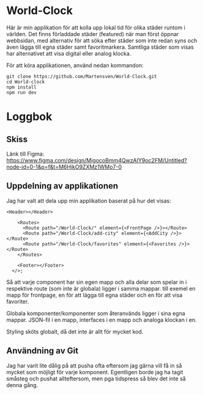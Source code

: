# World-Clock

Här är min applikation för att kolla upp lokal tid för olika städer runtom i världen. Det finns förladdade städer (featured) när man först öppnar webbsidan, med alternativ för att söka efter städer som inte redan syns och även lägga till egna städer samt favoritmarkera. Samtliga städer som visas har alternativet att visa digital eller analog klocka.

För att köra applikationen, använd nedan kommandon:

```
git clone https://github.com/Martensven/World-Clock.git
cd World-clock
npm install
npm run dev
```

# Loggbok

## Skiss

Länk till Figma: https://www.figma.com/design/MigocoBmm4QwzAIY9oc2FM/Untitled?node-id=0-1&p=f&t=M6HikO9ZXMz1WMo7-0

## Uppdelning av applikationen

Jag har valt att dela upp min applikation baserat på hur det visas:
```
<Header></Header>

    <Routes>
      <Route path="/World-Clock/" element={<FrontPage />}></Route>
      <Route path="/World-Clock/add-city" element={<AddCity />}></Route>
      <Route path="/World-Clock/favorites" element={<Favorites />}></Route>
    </Routes>

    <Footer></Footer>
  </>;
```
Så att varje component har sin egen mapp och alla delar som spelar in i respektive route (som inte är globala) ligger i samma mappar. till exemel en mapp för frontpage, en för att lägga till egna städer och en för att visa favoriter.

Globala komponenter/komponenter som återanvänds ligger i sina egna mappar. JSON-fil i en mapp, interfaces i en mapp och analoga klockan i en.

Styling sköts globalt, då det inte är allt för mycket kod.

## Användning av Git

Jag har varit lite dålig på att pusha ofta eftersom jag gärna vill få in så mycket som möjligt för varje komponent. Egentligen borde jag ha tagit småsteg och pushat allteftersom, men pga tidspress så blev det inte så denna gång.
